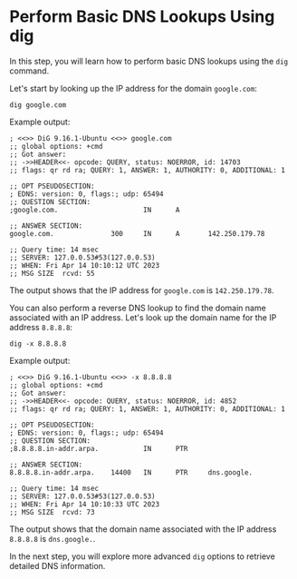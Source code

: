 # Perform Basic DNS Lookups Using dig

In this step, you will learn how to perform basic DNS lookups using the `dig` command.

Let's start by looking up the IP address for the domain `google.com`:

```
dig google.com
```

Example output:

```
; <<>> DiG 9.16.1-Ubuntu <<>> google.com
;; global options: +cmd
;; Got answer:
;; ->>HEADER<<- opcode: QUERY, status: NOERROR, id: 14703
;; flags: qr rd ra; QUERY: 1, ANSWER: 1, AUTHORITY: 0, ADDITIONAL: 1

;; OPT PSEUDOSECTION:
; EDNS: version: 0, flags:; udp: 65494
;; QUESTION SECTION:
;google.com.                     IN      A

;; ANSWER SECTION:
google.com.              300     IN      A       142.250.179.78

;; Query time: 14 msec
;; SERVER: 127.0.0.53#53(127.0.0.53)
;; WHEN: Fri Apr 14 10:10:12 UTC 2023
;; MSG SIZE  rcvd: 55
```

The output shows that the IP address for `google.com` is `142.250.179.78`.

You can also perform a reverse DNS lookup to find the domain name associated with an IP address. Let's look up the domain name for the IP address `8.8.8.8`:

```
dig -x 8.8.8.8
```

Example output:

```
; <<>> DiG 9.16.1-Ubuntu <<>> -x 8.8.8.8
;; global options: +cmd
;; Got answer:
;; ->>HEADER<<- opcode: QUERY, status: NOERROR, id: 4852
;; flags: qr rd ra; QUERY: 1, ANSWER: 1, AUTHORITY: 0, ADDITIONAL: 1

;; OPT PSEUDOSECTION:
; EDNS: version: 0, flags:; udp: 65494
;; QUESTION SECTION:
;8.8.8.8.in-addr.arpa.           IN      PTR

;; ANSWER SECTION:
8.8.8.8.in-addr.arpa.    14400   IN      PTR     dns.google.

;; Query time: 14 msec
;; SERVER: 127.0.0.53#53(127.0.0.53)
;; WHEN: Fri Apr 14 10:10:33 UTC 2023
;; MSG SIZE  rcvd: 73
```

The output shows that the domain name associated with the IP address `8.8.8.8` is `dns.google.`.

In the next step, you will explore more advanced `dig` options to retrieve detailed DNS information.
